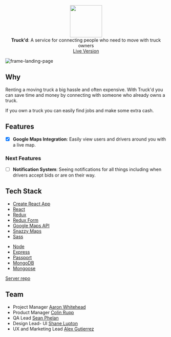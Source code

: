 <p align="center">
  <img src="https://user-images.githubusercontent.com/34469795/50239083-65c9d700-037e-11e9-9fbc-5fef01bf680e.png" height="100" /><br/>
  <span><b>Truck'd</b>: <span>A service for connecting people who need to move with truck owners</span><br/>
  <a href="https://mountain-men-truckd.herokuapp.com/" target="_blank">Live Version</a>
</p>

![frame-landing-page](https://user-images.githubusercontent.com/34469795/50305269-8746c380-044f-11e9-9d68-6401cc754246.png)

## Why

Renting a moving truck a big hassle and often expensive. With Truck'd you can save time and money by connecting with someone who already owns a truck.

If you own a truck you can easily find jobs and make some extra cash.

## Features

- [x] **Google Maps Integration**: Easily view users and drivers around you with a live map.

### Next Features

- [ ] **Notification System**: Seeing notifications for all things including when drivers accept bids or are on their way.

## Tech Stack

- [Create React App](https://github.com/facebook/create-react-app)
- [React](https://github.com/facebook/react)
- [Redux](https://github.com/reduxjs/react-redux)
- [Redux Form](https://github.com/erikras/redux-form)
- [Google Maps API](https://developers.google.com/maps/documentation/)
- [Snazzy Maps](https://snazzymaps.com/)
- [Sass](https://sass-lang.com/)

* [Node](https://github.com/nodejs/node)
* [Express](https://github.com/expressjs/express)
* [Passport](http://www.passportjs.org/)
* [MongoDB](https://github.com/mongodb/mongo)
* [Mongoose](https://github.com/Automattic/mongoose)

[Server repo](https://github.com/thinkful-ei24/mountain-men-server)

## Team

- Project Manager [Aaron Whitehead](https://github.com/WhiteheadAaron)
- Product Manager [Colin Rupp](https://github.com/rupp-colin)
- QA Lead [Sean Phelan](https://github.com/phelan97)
- Design Lead- UI [Shane Lupton](https://github.com/slupton89)
- UX and Marketing Lead [Alex Gutierrez](https://github.com/alexgutes)
